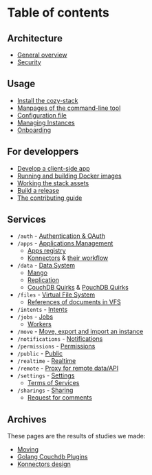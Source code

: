 # Table of contents

## Architecture

-   [General overview](architecture.md)
-   [Security](security.md)

## Usage

-   [Install the cozy-stack](INSTALL.md)
-   [Manpages of the command-line tool](cli/cozy-stack.md)
-   [Configuration file](config.md)
-   [Managing Instances](instance.md)
-   [Onboarding](onboarding.md)

## For developpers

-   [Develop a client-side app](client-app-dev.md)
-   [Running and building Docker images](docker.md)
-   [Working the stack assets](assets.md)
-   [Build a release](release.md)
-   [The contributing guide](CONTRIBUTING.md)

## Services

-   `/auth` - [Authentication & OAuth](auth.md)
-   `/apps` - [Applications Management](apps.md)
    -   [Apps registry](registry.md)
    -   [Konnectors](konnectors.md) &
        [their workflow](konnectors-workflow.md)
-   `/data` - [Data System](data-system.md)
    -   [Mango](mango.md)
    -   [Replication](replication.md)
    -   [CouchDB Quirks](couchdb-quirks.md) &
        [PouchDB Quirks](pouchdb-quirks.md)
-   `/files` - [Virtual File System](files.md)
    -   [References of documents in VFS](references-docs-in-vfs.md)
-   `/intents` - [Intents](intents.md)
-   `/jobs` - [Jobs](jobs.md)
    -   [Workers](workers.md)
-   `/move` - [Move, export and import an instance](move.md)
-   `/notifications` - [Notifications](notifications.md)
-   `/permissions` - [Permissions](permissions.md)
-   `/public` - [Public](public.md)
-   `/realtime` - [Realtime](realtime.md)
-   `/remote` - [Proxy for remote data/API](remote.md)
-   `/settings` - [Settings](settings.md)
    -   [Terms of Services](user-action-required.md)
-   `/sharings` - [Sharing](sharing.md)
    -   [Request for comments](sharing-design.md)

## Archives

These pages are the results of studies we made:

-   [Moving](moving.md)
-   [Golang Couchdb Plugins](couchdb-plugins.md)
-   [Konnectors design](konnectors-design.md)
